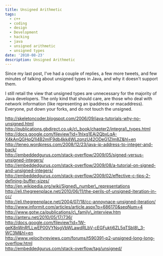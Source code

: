 ```yaml
---
title: Unsigned Arithmetic
tags:
  - c++
  - coding
  - design
  - Development
  - hacking
  - java
  - unsigned arithmetic
  - unsigned types
date: '2010-08-23'
description: Unsigned Arithmetic
---
```


Since my last post, I've had a couple of replies, a few more tweets, and few minutes of talking about unsigned types in Java, and why it doesn't support them.

I still retail the view that unsigned types are unnecessary for the majority of Java developers. The only kind that should care, are those who deal with network information (like representing an ipaddress or macaddress). Everyone, put down your forks, and do not touch the unsigned.

http://skeletoncoder.blogspot.com/2006/09/java-tutorials-why-no-unsigned.html  
http://publications.gbdirect.co.uk/c\_book/chapter2/integral\_types.html  
http://docs.google.com/fileview?id=1hIxg1EAi2QbxLqA-X4kAnQGHpQ1I4B2mIF9db4kk4WLzqnzU42ODeG1Zlm8Z&hl=en  
http://teneo.wordpress.com/2008/12/23/java-ip-address-to-integer-and-back/  
http://embeddedgurus.com/stack-overflow/2009/05/signed-versus-unsigned-integers/  
http://embeddedgurus.com/stack-overflow/2009/08/a-tutorial-on-signed-and-unsigned-integers/  
http://embeddedgurus.com/stack-overflow/2009/02/effective-c-tips-2-defining-buffer-sizes/  
http://en.wikipedia.org/wiki/Signed\_number\_representations  
http://eli.thegreenplace.net/2010/06/11/the-perils-of-unsigned-iteration-in-cc/  
http://eli.thegreenplace.net/2004/07/18/cc-annoynace-unsigned-iteration/  
http://www.informit.com/articles/article.aspx?p=686170&seqNum=4  
http://www.gotw.ca/publications/c\_family\_interview.htm  
http://anteru.net/2010/05/17/736/  
http://docs.google.com/fileview?id=1W-geK8nWnRfLLwEP00VYNsgVbWLawdRLbV-cEGFuktj6ZL5qTSbI8\_3-WC3M&hl=en  
http://www.velocityreviews.com/forums/t590391-p2-unsigned-long-long-overflow.html  
http://embeddedgurus.com/stack-overflow/tag/unsigned/
